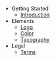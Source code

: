 - Getting Started
    - [Introduction](/)
- Elements
    - [Logo](/guide/logo)
    - [Color](/guide/color)
    - [Typography](/guide/typography)
- Legal
    - [Terms](/legal/terms)